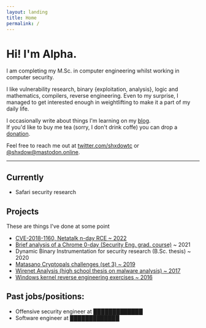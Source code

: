 ```yaml
---
layout: landing
title: Home
permalink: /
---
```


# Hi! I'm Alpha.

I am completing my M.Sc. in computer engineering whilst working in
computer security.

I like vulnerability research, binary {exploitation, analysis}, logic and
mathematics, compilers, reverse engineering. Even to my surprise, I managed to
get interested enough in weightlifting to make it a part of my daily life.

I occasionally write about things I'm learning on my
[blog](/blog).  
If you'd like to buy me tea (sorry, I don't drink coffe)
you can drop a [donation](https://ko-fi.com/shxdow).

Feel free to reach me out at
[twitter.com/shxdowtc](https://twitter.com/shxdowtc)
or 
[@shxdow@mastodon.online](https://mastodon.online/@shxdow#).

* * *

Currently
--------------------

*   Safari security research

Projects
-------------

These are things I've done at some point

*   [CVE-2018-1160, Netatalk n-day RCE ~ 2022](/cve-2018-1160)
*   [Brief analysis of a Chrome 0-day (Security Eng. grad. course)](https://raw.githubusercontent.com/shxdow/talks/main/short-browser-exploitation.pdf) ~ 2021
*   Dynamic Binary Instrumentation for security research (B.Sc. thesis) ~ 2020
*   [Matasano Cryptopals challenges (set 3) ~ 2019](https://github.com/shxdow/matasano)
*   [Wirenet Analysis (high school thesis on malware analysis) ~ 2017](https://github.com/shxdow/wirenet-analysis)
*   [Windows kernel reverse engineering exercises ~ 2016](https://github.com/shxdow/low-level-exercises/tree/master/practical-reverse-engineering)

Past jobs/positions:
--------------------

*   Offensive security engineer at █████████████
*   Software engineer at █████████████
